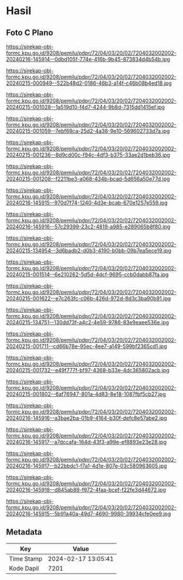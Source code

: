 # Hasil

## Foto C Plano

https://sirekap-obj-formc.kpu.go.id/9208/pemilu/pdpr/72/04/03/20/02/7204032002002-20240216-145914--0dbd105f-774e-416b-9b45-873834d4b54b.jpg

https://sirekap-obj-formc.kpu.go.id/9208/pemilu/pdpr/72/04/03/20/02/7204032002002-20240215-000949--522b48d2-0186-46b3-a14f-c46b08b4ed18.jpg

https://sirekap-obj-formc.kpu.go.id/9208/pemilu/pdpr/72/04/03/20/02/7204032002002-20240215-001028--1a519d10-f4d7-4244-9b8d-7315dd1415ef.jpg

https://sirekap-obj-formc.kpu.go.id/9208/pemilu/pdpr/72/04/03/20/02/7204032002002-20240215-001059--7ebf69ca-25d2-4a36-9e10-569602733d7a.jpg

https://sirekap-obj-formc.kpu.go.id/9208/pemilu/pdpr/72/04/03/20/02/7204032002002-20240215-001236--8d9cd00c-f94c-4df3-b375-33ae2d1beb36.jpg

https://sirekap-obj-formc.kpu.go.id/9208/pemilu/pdpr/72/04/03/20/02/7204032002002-20240215-001208--f2211be3-a068-434b-bcad-5d656a50e77d.jpg

https://sirekap-obj-formc.kpu.go.id/9208/pemilu/pdpr/72/04/03/20/02/7204032002002-20240216-145915--970d7f74-1240-4d3e-bcab-670e1257e559.jpg

https://sirekap-obj-formc.kpu.go.id/9208/pemilu/pdpr/72/04/03/20/02/7204032002002-20240216-145916--57c29399-23c2-4819-a985-e289065b8f80.jpg

https://sirekap-obj-formc.kpu.go.id/9208/pemilu/pdpr/72/04/03/20/02/7204032002002-20240215-134954--3d6badb2-d0b3-4190-b0bb-09b7ea5ece19.jpg

https://sirekap-obj-formc.kpu.go.id/9208/pemilu/pdpr/72/04/03/20/02/7204032002002-20240215-001514--6e210262-5d5d-4dcf-9695-ccb0dabb87fa.jpg

https://sirekap-obj-formc.kpu.go.id/9208/pemilu/pdpr/72/04/03/20/02/7204032002002-20240215-001622--e7c263fc-c06b-426d-972d-8d3c3ba90b91.jpg

https://sirekap-obj-formc.kpu.go.id/9208/pemilu/pdpr/72/04/03/20/02/7204032002002-20240215-134751--130dd73f-a4c2-4e59-9786-83e9eaee536e.jpg

https://sirekap-obj-formc.kpu.go.id/9208/pemilu/pdpr/72/04/03/20/02/7204032002002-20240215-001711--cd66b78e-95ec-4ee7-a149-599bf2365cd1.jpg

https://sirekap-obj-formc.kpu.go.id/9208/pemilu/pdpr/72/04/03/20/02/7204032002002-20240215-001732--e49f777f-bf97-4368-b33e-4dc365802acb.jpg

https://sirekap-obj-formc.kpu.go.id/9208/pemilu/pdpr/72/04/03/20/02/7204032002002-20240215-001802--6af76947-801a-4d83-8e18-1087fbf5cb27.jpg

https://sirekap-obj-formc.kpu.go.id/9208/pemilu/pdpr/72/04/03/20/02/7204032002002-20240216-145916--a3bae2ba-01b9-4164-b30f-defc8e57abe2.jpg

https://sirekap-obj-formc.kpu.go.id/9208/pemilu/pdpr/72/04/03/20/02/7204032002002-20240216-145917--a7dccafa-164d-43f3-a99e-ef8893e23e28.jpg

https://sirekap-obj-formc.kpu.go.id/9208/pemilu/pdpr/72/04/03/20/02/7204032002002-20240216-145917--b22bbdc1-f7a1-4d1e-807e-03c580963605.jpg

https://sirekap-obj-formc.kpu.go.id/9208/pemilu/pdpr/72/04/03/20/02/7204032002002-20240216-145918--d845ab89-f972-4faa-bcef-f22fe3d44672.jpg

https://sirekap-obj-formc.kpu.go.id/9208/pemilu/pdpr/72/04/03/20/02/7204032002002-20240216-145915--5b91a40a-49d7-4690-9980-39934cfe0ee9.jpg


## Metadata

| Key        | Value               |
| ---------- | ------------------- |
| Time Stamp | 2024-02-17 13:05:41 |
| Kode Dapil | 7201                |



